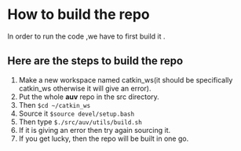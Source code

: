 # How to build the repo
In order to run the code ,we have to first build it .

## Here are the steps to build the repo
1. Make a new workspace named catkin_ws(it should be specifically catkin_ws otherwise it will give an error). 
2. Put the whole __auv__ repo in the src directory.
3. Then ```$cd ~/catkin_ws```
3. Source it ```$source devel/setup.bash```
4. Then type ```$./src/auv/utils/build.sh```
5. If it is  giving an error then try again sourcing it.
6. If you get lucky, then the repo will be built in one go.
